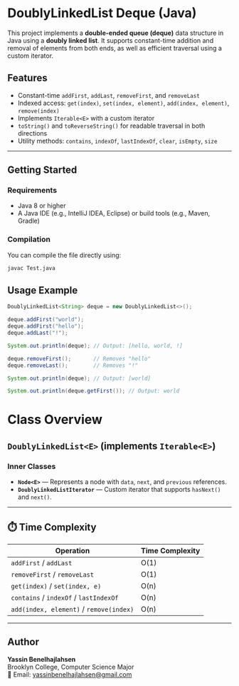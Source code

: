 # DoublyLinkedList Deque (Java)

This project implements a **double-ended queue (deque)** data structure in Java using a **doubly linked list**. It supports constant-time addition and removal of elements from both ends, as well as efficient traversal using a custom iterator.

## Features

- Constant-time `addFirst`, `addLast`, `removeFirst`, and `removeLast`
- Indexed access: `get(index)`, `set(index, element)`, `add(index, element)`, `remove(index)`
- Implements `Iterable<E>` with a custom iterator
- `toString()` and `toReverseString()` for readable traversal in both directions
- Utility methods: `contains`, `indexOf`, `lastIndexOf`, `clear`, `isEmpty`, `size`

---

## Getting Started

### Requirements

- Java 8 or higher
- A Java IDE (e.g., IntelliJ IDEA, Eclipse) or build tools (e.g., Maven, Gradle)

### Compilation

You can compile the file directly using:

```bash
javac Test.java
```

## Usage Example
```Java
DoublyLinkedList<String> deque = new DoublyLinkedList<>();

deque.addFirst("world");
deque.addFirst("hello");
deque.addLast("!");

System.out.println(deque); // Output: [hello, world, !]

deque.removeFirst();       // Removes "hello"
deque.removeLast();        // Removes "!"

System.out.println(deque); // Output: [world]

System.out.println(deque.getFirst()); // Output: world
```
# Class Overview

## `DoublyLinkedList<E>` (implements `Iterable<E>`)

### Inner Classes
- **`Node<E>`** — Represents a node with `data`, `next`, and `previous` references.
- **`DoublyLinkedListIterator`** — Custom iterator that supports `hasNext()` and `next()`.

---

## ⏱️ Time Complexity

| Operation                        | Time Complexity |
|----------------------------------|-----------------|
| `addFirst` / `addLast`           | O(1)            |
| `removeFirst` / `removeLast`     | O(1)            |
| `get(index)` / `set(index, e)`   | O(n)            |
| `contains` / `indexOf` / `lastIndexOf` | O(n)      |
| `add(index, element)` / `remove(index)` | O(n)     |

---

## Author

**Yassin Benelhajlahsen**  
Brooklyn College, Computer Science Major  
📧 Email: yassinbenelhajlahsen@gmail.com 


